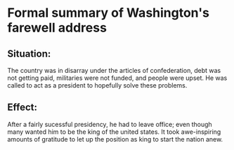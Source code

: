 # Formal summary of Washington's farewell address

## Situation:

The country was in disarray under the articles of confederation, debt was not getting paid, militaries were not funded, and people were upset. He was called to act as a president to hopefully solve these problems. 

## Effect:

After a fairly sucessful presidency, he had to leave office; even though many wanted him to be the king of the united states. It took awe-inspiring amounts of gratitude to let up the position as king to start the nation anew. 
